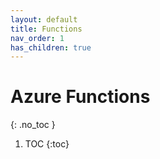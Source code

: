 ```yaml
---
layout: default
title: Functions
nav_order: 1
has_children: true
---
```


# Azure Functions
{: .no_toc }

1. TOC
{:toc}

